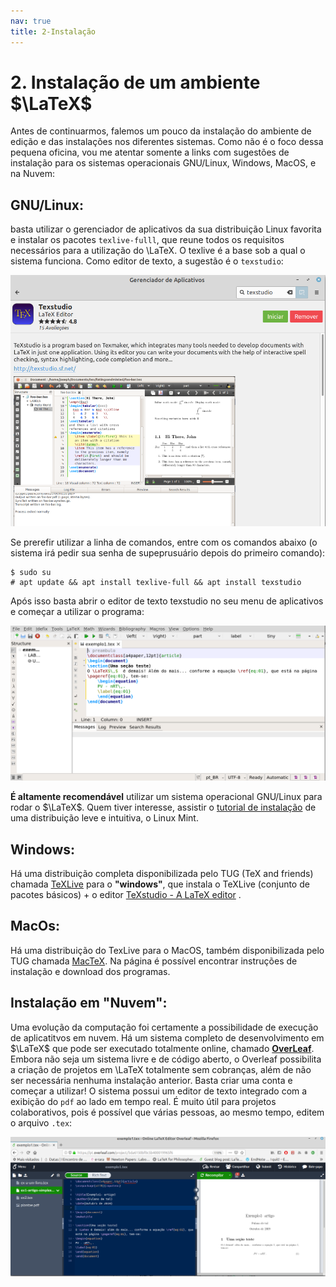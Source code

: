 ```yaml
---
nav: true
title: 2-Instalação
---
```


# 2. Instalação de um ambiente $\LaTeX$

Antes de continuarmos, falemos um pouco da instalação do ambiente de edição e das instalações nos diferentes sistemas. Como não é o foco dessa pequena oficina, vou me atentar somente a links com sugestões de instalação para os sistemas operacionais GNU/Linux, Windows, MacOS, e na Nuvem:

## **GNU/Linux**:

basta utilizar o gerenciador de aplicativos da sua distribuição Linux favorita e instalar os pacotes `texlive-fulll`, que reune todos os requisitos necessários para a utilização do \LaTeX. O texlive é a base sob a qual o sistema funciona. Como editor de texto, a sugestão é o `texstudio`:

![](images/gerenciador-aplicativos.png)

Se prerefir utilizar a linha de comandos, entre com os comandos abaixo (o sistema irá pedir sua senha de supeprusuário depois do primeiro comando):

```
$ sudo su
# apt update && apt install texlive-full && apt install texstudio
```

Após isso basta abrir o editor de texto texstudio no seu menu de aplicativos e começar a utilizar o programa:

![Editor TexStudio](images/textudio.png)

**É altamente recomendável** utilizar um sistema operacional GNU/Linux para rodar o $\LaTeX$. Quem tiver interesse, assistir o [tutorial de instalação](https://www.youtube.com/watch?v=WgJksOkfnTQ) de uma distribuição leve e intuitiva, o Linux Mint.

## Windows:

Há uma distribuição completa disponibilizada pelo TUG (TeX and friends) chamada [TeXLive](https://www.tug.org/texlive/windows.html) para o **"windows"**, que instala o TeXLive (conjunto de pacotes básicos) + o editor [TeXstudio - A LaTeX editor](https://www.texstudio.org/#home) .

## MacOs:

Há uma distribuição do TexLive para o MacOS, também disponibilizada pelo TUG chamada [MacTeX](https://tug.org/mactex/). Na página é possível encontrar instruções de instalação e download dos programas.

## Instalação em "Nuvem":

Uma evolução da computação foi certamente a possibilidade de execução de aplicatitvos em nuvem. Há um sistema completo de desenvolvimento em $\LaTeX$ que pode ser executado totalmente online, chamado **[OverLeaf](https://www.overleaf.com/)**. Embora não seja um sistema livre e de código aberto, o Overleaf possibilita a criação de projetos em \LaTeX totalmente sem cobranças, além de não ser necessária nenhuma instalação anterior. Basta criar uma conta e começar a utilizar! O sistema possui um editor de texto integrado com a exibição do `pdf` ao lado em tempo real. É muito útil para projetos colaborativos, pois é possível que várias pessoas, ao mesmo tempo, editem o arquivo `.tex`:

![OverLeaf](images/overleaf-2019.png)
